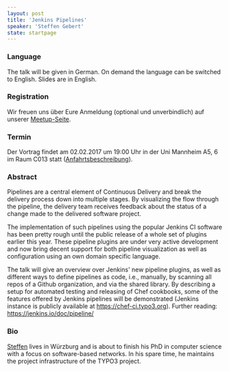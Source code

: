 ```yaml
---
layout: post
title: 'Jenkins Pipelines'
speaker: 'Steffen Gebert'
state: startpage
---
```


### Language

The talk will be given in German. On demand the language can be switched to English.  Slides are in English.

### Registration

Wir freuen uns über Eure Anmeldung (optional und unverbindlich) auf unserer [Meetup-Seite](https://www.meetup.com/mannheim-java-usergroup/events/236319928/).

### Termin

Der Vortrag findet am 02.02.2017 um 19:00 Uhr in der Uni Mannheim A5, 6 im Raum C013 statt ([Anfahrtsbeschreibung](/getting-there)).

### Abstract

Pipelines are a central element of Continuous Delivery and break the delivery process down into multiple stages. By visualizing the flow through the pipeline, the delivery team receives feedback about the status of a change made to the delivered software project.

The implementation of such pipelines using the popular Jenkins CI software has been pretty rough until the public release of a whole set of plugins earlier this year. These pipeline plugins are under very active development and now bring decent support for both pipeline visualization as well as configuration using an own domain specific language.

The talk will give an overview over Jenkins' new pipeline plugins, as well as different ways to define pipelines as code, i.e., manually, by scanning all repos of a Github organization, and via the shared library.
By describing a setup for automated testing and releasing of Chef cookbooks, some of the features offered by Jenkins pipelines will be demonstrated (Jenkins instance is publicly available at https://chef-ci.typo3.org).
Further reading: https://jenkins.io/doc/pipeline/


### Bio

[Steffen](https://twitter.com/StGebert) lives in Würzburg and is about to finish his PhD in computer science with a focus on software-based networks. 
In his spare time, he maintains the project infrastructure of the TYPO3 project.
